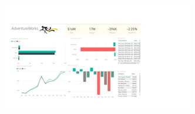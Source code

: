 ![alt text](https://github.com/bhardwajnaman146/Dashboards/blob/main/AdventureWorksSalesAnalysis/Snapshot.png)
